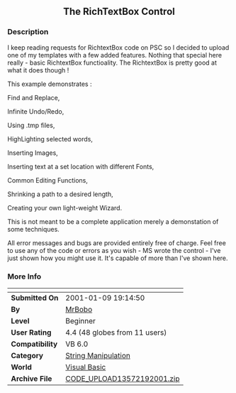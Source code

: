 ﻿<div align="center">

## The RichTextBox Control


</div>

### Description

I keep reading requests for RichtextBox code on PSC so I decided to upload one of my templates with a few added features. Nothing that special here really - basic RichtextBox functioality. The RichtextBox is pretty good at what it does though !

This example demonstrates :

Find and Replace,

Infinite Undo/Redo,

Using .tmp files,

HighLighting selected words,

Inserting Images,

Inserting text at a set location with different Fonts,

Common Editing Functions,

Shrinking a path to a desired length,

Creating your own light-weight Wizard.

This is not meant to be a complete application merely a demonstation of some techniques.

All error messages and bugs are provided entirely free of charge. Feel free to use any of the code or errors as you wish - MS wrote the control - I've just shown how you might use it. It's capable of more than I've shown here.
 
### More Info
 


<span>             |<span>
---                |---
**Submitted On**   |2001-01-09 19:14:50
**By**             |[MrBobo](https://github.com/Planet-Source-Code/PSCIndex/blob/master/ByAuthor/mrbobo.md)
**Level**          |Beginner
**User Rating**    |4.4 (48 globes from 11 users)
**Compatibility**  |VB 6\.0
**Category**       |[String Manipulation](https://github.com/Planet-Source-Code/PSCIndex/blob/master/ByCategory/string-manipulation__1-5.md)
**World**          |[Visual Basic](https://github.com/Planet-Source-Code/PSCIndex/blob/master/ByWorld/visual-basic.md)
**Archive File**   |[CODE\_UPLOAD13572192001\.zip](https://github.com/Planet-Source-Code/mrbobo-the-richtextbox-control__1-14276/archive/master.zip)








